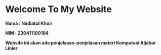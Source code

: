 # Welcome To My Website

**Nama : Nadiatul Khoir**

**NIM  : 230411100184**

**Website ini akan ada penjelasan-penjelasan materi Komputasi Aljabar Linier**



